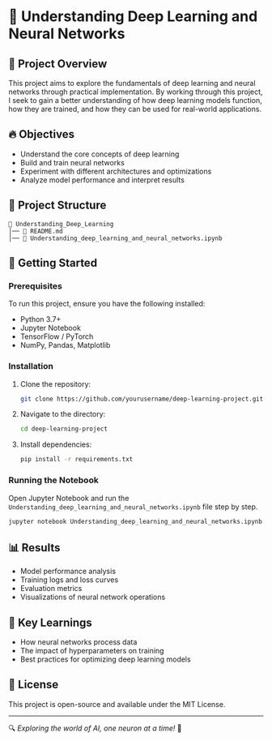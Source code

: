 # 🧠 Understanding Deep Learning and Neural Networks

## 📌 Project Overview

This project aims to explore the fundamentals of deep learning and neural networks through practical implementation. By working through this project, I seek to gain a better understanding of how deep learning models function, how they are trained, and how they can be used for real-world applications.

## 🔥 Objectives

- Understand the core concepts of deep learning
- Build and train neural networks
- Experiment with different architectures and optimizations
- Analyze model performance and interpret results

## 📂 Project Structure

```
📁 Understanding_Deep_Learning
│── 📜 README.md
│── 📄 Understanding_deep_learning_and_neural_networks.ipynb
```

## 🚀 Getting Started

### Prerequisites

To run this project, ensure you have the following installed:
- Python 3.7+
- Jupyter Notebook
- TensorFlow / PyTorch
- NumPy, Pandas, Matplotlib

### Installation

1. Clone the repository:
   ```bash
   git clone https://github.com/yourusername/deep-learning-project.git
   ```
2. Navigate to the directory:
   ```bash
   cd deep-learning-project
   ```
3. Install dependencies:
   ```bash
   pip install -r requirements.txt
   ```

### Running the Notebook

Open Jupyter Notebook and run the `Understanding_deep_learning_and_neural_networks.ipynb` file step by step.

```bash
jupyter notebook Understanding_deep_learning_and_neural_networks.ipynb
```

## 📊 Results

- Model performance analysis
- Training logs and loss curves
- Evaluation metrics
- Visualizations of neural network operations

## 🎯 Key Learnings

- How neural networks process data
- The impact of hyperparameters on training
- Best practices for optimizing deep learning models

## 📜 License

This project is open-source and available under the MIT License.

---

🔍 *Exploring the world of AI, one neuron at a time!* 🚀

